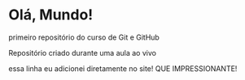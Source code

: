 # Olá, Mundo!
 primeiro repositório do curso de Git e GitHub

 Repositório criado durante uma aula ao vivo

essa linha eu adicionei diretamente no site! QUE IMPRESSIONANTE!
